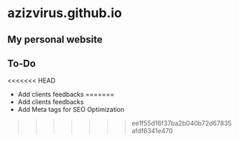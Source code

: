 # azizvirus.github.io
## My personal website

## To-Do
<<<<<<< HEAD
- Add clients feedbacks
=======
- Add clients feedbacks
- Add Meta tags for SEO Optimization
>>>>>>> ee1f55d16f37ba2b040b72d67835afdf6341e470
